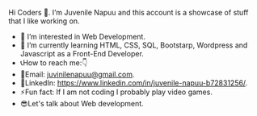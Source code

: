 
 Hi Coders 👋.
I’m Juvenile Napuu and this account is a showcase of stuff that I like working on.
- 👀 I’m interested in Web Development.
- 🌱 I’m currently learning HTML, CSS, SQL, Bootstarp, Wordpress and Javascript as a Front-End Developer.
- 📞How to reach me:👇
- 📧Email: juvinilenapuu@gmail.com.
- 🔗LinkedIn: https://www.linkedin.com/in/juvenile-napuu-b72831256/.
- ⚡Fun fact: If I am not coding I probably  play video games.
- 😎Let's talk about Web development.

<!---
Juvenilenapuu/Juvenilenapuu is a ✨ special ✨ repository because its `README.md` (this file) appears on your GitHub profile.
You can click the Preview link to take a look at your changes.
--->
